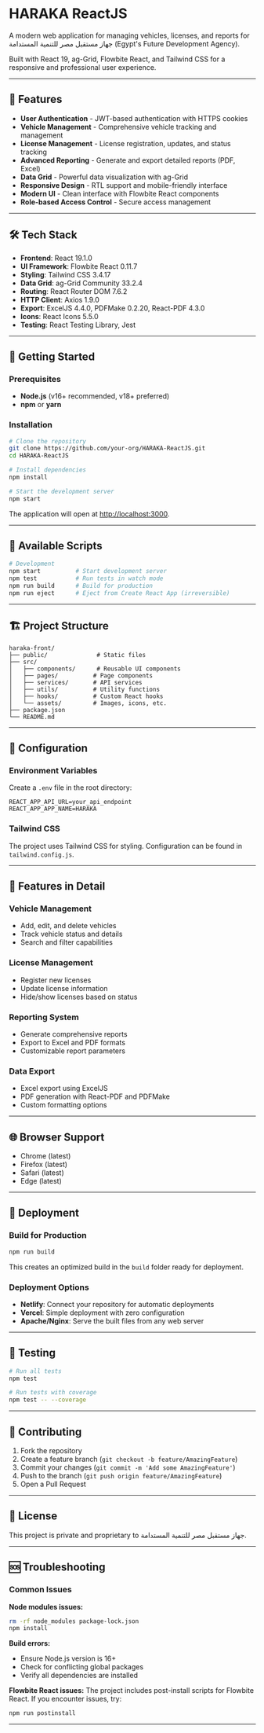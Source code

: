 # HARAKA ReactJS

A modern web application for managing vehicles, licenses, and reports for جهاز مستقبل مصر للتنمية المستدامة (Egypt's Future Development Agency).

Built with React 19, ag-Grid, Flowbite React, and Tailwind CSS for a responsive and professional user experience.

---

## 🚀 Features

- **User Authentication** - JWT-based authentication with HTTPS cookies
- **Vehicle Management** - Comprehensive vehicle tracking and management
- **License Management** - License registration, updates, and status tracking
- **Advanced Reporting** - Generate and export detailed reports (PDF, Excel)
- **Data Grid** - Powerful data visualization with ag-Grid
- **Responsive Design** - RTL support and mobile-friendly interface
- **Modern UI** - Clean interface with Flowbite React components
- **Role-based Access Control** - Secure access management

---

## 🛠️ Tech Stack

- **Frontend**: React 19.1.0
- **UI Framework**: Flowbite React 0.11.7
- **Styling**: Tailwind CSS 3.4.17
- **Data Grid**: ag-Grid Community 33.2.4
- **Routing**: React Router DOM 7.6.2
- **HTTP Client**: Axios 1.9.0
- **Export**: ExcelJS 4.4.0, PDFMake 0.2.20, React-PDF 4.3.0
- **Icons**: React Icons 5.5.0
- **Testing**: React Testing Library, Jest

---

## 🏁 Getting Started

### Prerequisites

- **Node.js** (v16+ recommended, v18+ preferred)
- **npm** or **yarn**

### Installation

```bash
# Clone the repository
git clone https://github.com/your-org/HARAKA-ReactJS.git
cd HARAKA-ReactJS

# Install dependencies
npm install

# Start the development server
npm start
```

The application will open at [http://localhost:3000](http://localhost:3000).

---

## 📜 Available Scripts

```bash
# Development
npm start          # Start development server
npm test           # Run tests in watch mode
npm run build      # Build for production
npm run eject      # Eject from Create React App (irreversible)
```

---

## 🏗️ Project Structure

```
haraka-front/
├── public/              # Static files
├── src/
│   ├── components/      # Reusable UI components
│   ├── pages/          # Page components
│   ├── services/       # API services
│   ├── utils/          # Utility functions
│   ├── hooks/          # Custom React hooks
│   └── assets/         # Images, icons, etc.
├── package.json
└── README.md
```

---

## 🔧 Configuration

### Environment Variables

Create a `.env` file in the root directory:

```env
REACT_APP_API_URL=your_api_endpoint
REACT_APP_APP_NAME=HARAKA
```

### Tailwind CSS

The project uses Tailwind CSS for styling. Configuration can be found in `tailwind.config.js`.

---

## 📱 Features in Detail

### Vehicle Management
- Add, edit, and delete vehicles
- Track vehicle status and details
- Search and filter capabilities

### License Management
- Register new licenses
- Update license information
- Hide/show licenses based on status

### Reporting System
- Generate comprehensive reports
- Export to Excel and PDF formats
- Customizable report parameters

### Data Export
- Excel export using ExcelJS
- PDF generation with React-PDF and PDFMake
- Custom formatting options

---

## 🌐 Browser Support

- Chrome (latest)
- Firefox (latest)
- Safari (latest)
- Edge (latest)

---

## 🚀 Deployment

### Build for Production

```bash
npm run build
```

This creates an optimized build in the `build` folder ready for deployment.

### Deployment Options

- **Netlify**: Connect your repository for automatic deployments
- **Vercel**: Simple deployment with zero configuration
- **Apache/Nginx**: Serve the built files from any web server

---

## 🧪 Testing

```bash
# Run all tests
npm test

# Run tests with coverage
npm test -- --coverage
```

---

## 🤝 Contributing

1. Fork the repository
2. Create a feature branch (`git checkout -b feature/AmazingFeature`)
3. Commit your changes (`git commit -m 'Add some AmazingFeature'`)
4. Push to the branch (`git push origin feature/AmazingFeature`)
5. Open a Pull Request

---

## 📝 License

This project is private and proprietary to جهاز مستقبل مصر للتنمية المستدامة.

---

## 🆘 Troubleshooting

### Common Issues

**Node modules issues:**
```bash
rm -rf node_modules package-lock.json
npm install
```

**Build errors:**
- Ensure Node.js version is 16+
- Check for conflicting global packages
- Verify all dependencies are installed

**Flowbite React issues:**
The project includes post-install scripts for Flowbite React. If you encounter issues, try:
```bash
npm run postinstall
```

---
